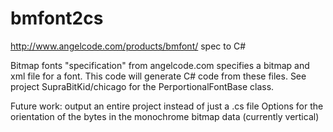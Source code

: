 # bmfont2cs
http://www.angelcode.com/products/bmfont/ spec to C#

Bitmap fonts "specification" from angelcode.com specifies a bitmap and xml file for a font.
This code will generate C# code from these files.
See project SupraBitKid/chicago for the PerportionalFontBase class.

Future work:
 output an entire project instead of just a .cs file
 Options for the orientation of the bytes in the monochrome bitmap data (currently vertical)
